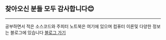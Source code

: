## 찾아오신 분들 모두 감사합니다:blush:

---
공부하면서 적은 소스코드와 주피터 노트북은 여기에 있으며
컴퓨터 이론및 다양한 정보는 블로그에 있습니다
[블로그 가기](https://sug5806.github.io)

